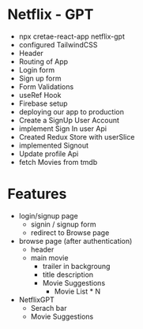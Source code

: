 # Netflix - GPT

- npx cretae-react-app netflix-gpt
- configured TailwindCSS
- Header
- Routing of App
- Login form
- Sign up form
- Form Validations
- useRef Hook
- Firebase setup
- deploying our app to production
- Create a SignUp User Account
- implement Sign In user Api
- Created Redux Store with userSlice
- implemented Signout
- Update profile Api
- fetch Movies from tmdb


# Features
- login/signup page
    - signin / signup form
    - redirect to Browse page
- browse page (after authentication)
    - header
    - main movie
        - trailer in backgroung
        - title description
        - Movie Suggestions
            - Movie List * N
- NetflixGPT
    - Serach bar
    - Movie Suggestions